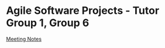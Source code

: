 # Agile Software Projects - Tutor Group 1, Group 6

[Meeting Notes](meetings/TG1_G6_GroupMeetings.md)

